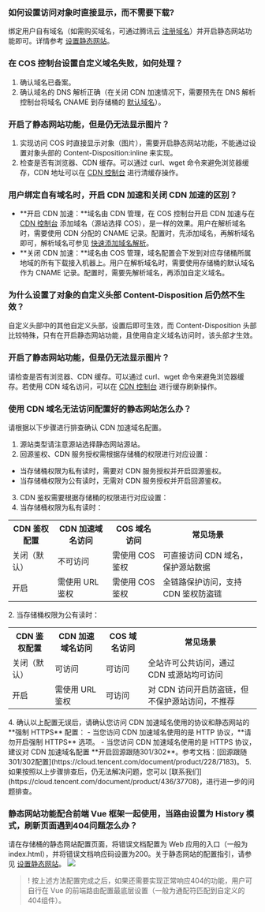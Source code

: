 ### 如何设置访问对象时直接显示，而不需要下载?

绑定用户自有域名（如需购买域名，可通过腾讯云 [注册域名](https://dnspod.cloud.tencent.com/?from=qcloudHpHeaderDnspod&fromSource=qcloudHpHeaderDnspod)）并开启静态网站功能即可。详情参考 [设置静态网站](https://cloud.tencent.com/document/product/436/14984)。

### 在 COS 控制台设置自定义域名失败，如何处理？

1. 确认域名已备案。
2. 确认域名的 DNS 解析正确（在关闭 CDN 加速情况下，需要预先在 DNS 解析控制台将域名 CNAME 到存储桶的 [默认域名](https://cloud.tencent.com/document/product/436/6252#.E9.BB.98.E8.AE.A4.E5.9F.9F.E5.90.8D)）。

### 开启了静态网站功能，但是仍无法显示图片？

1. 实现访问 COS 时直接显示对象（图片），需要开启静态网站功能，不能通过设置对象头部的 Content-Disposition:inline 来实现。 
2. 检查是否有浏览器、CDN 缓存。可以通过 curl、wget 命令来避免浏览器缓存，CDN 地址可以在 [CDN 控制台](https://console.cloud.tencent.com/cdn) 进行清缓存操作。

### 用户绑定自有域名时，开启 CDN 加速和关闭 CDN 加速的区别？

- **开启 CDN 加速：**域名由 CDN 管理，在 COS 控制台开启 CDN 加速与在 [CDN 控制台](https://console.cloud.tencent.com/cdn) 添加域名（源站选择 COS），是一样的效果。用户在解析域名时，需要使用 CDN 分配的 CNAME 记录。配置时，先添加域名，再解析域名即可，解析域名可参见 [快速添加域名解析](https://cloud.tencent.com/document/product/302/3446)。
- **关闭 CDN 加速：**域名由 COS 管理，域名配置会下发到对应存储桶所属地域的所有下载接入机器上。用户在解析域名时，需要使用存储桶的默认域名作为 CNAME 记录。配置时，需要先解析域名，再添加自定义域名。

### 为什么设置了对象的自定义头部 Content-Disposition 后仍然不生效？

自定义头部中的其他自定义头部，设置后即可生效，而 Content-Disposition 头部比较特殊，只有在开启静态网站功能，且使用自定义域名访问时，该头部才生效。


### 开启了静态网站功能，但是仍无法显示图片？

请检查是否有浏览器、CDN 缓存。可以通过 curl、wget 命令来避免浏览器缓存。若使用 CDN 域名访问，可以在 [CDN 控制台](https://console.cloud.tencent.com/cdn) 进行缓存刷新操作。

### 使用 CDN 域名无法访问配置好的静态网站怎么办？

请根据以下步骤进行排查确认 CDN 加速域名配置。

1. 源站类型请注意源站选择静态网站源站。
2. 回源鉴权、CDN 服务授权需根据存储桶的权限进行对应设置：
 - 当存储桶权限为私有读时，需要对 CDN 服务授权并开启回源鉴权。
 - 当存储桶权限为公有读时，无需对 CDN 服务授权并开启回源鉴权。
3. CDN 鉴权需要根据存储桶的权限进行对应设置：
 1. 当存储桶权限为私有读时：
 <table>
	<tr><th>CDN 鉴权配置</th><th>CDN 加速域名访问</th><th>COS 域名访问</th><th>常见场景</th></tr>
	<tr><td>关闭（默认）</td><td>不可访问</td><td>需使用 COS 鉴权</td><td>可直接访问 CDN 域名，保护源站数据</td></tr>
	<tr><td>开启</td><td>需使用 URL 鉴权</td><td>需使用 COS 鉴权</td><td>全链路保护访问，支持 CDN 鉴权防盗链</td></tr>
</table>
 2. 当存储桶权限为公有读时：
<table>
	<tr><th>CDN 鉴权配置</th><th>CDN 加速域名访问</th><th>COS 域名访问</th><th>常见场景</th></tr>
	<tr><td>关闭（默认）</td><td>可访问</td><td>可访问</td><td>全站许可公共访问，通过 CDN 或源站均可访问</td></tr>
	<tr><td>开启</td><td>需使用 URL 鉴权</td><td>可访问</td><td>对 CDN 访问开启防盗链，但不保护源站访问，不推荐</td></tr>
</table>
4. 确认以上配置无误后，请确认您访问 CDN 加速域名使用的协议和静态网站的 **强制 HTTPS** 配置：
 - 当您访问 CDN 加速域名使用的是 HTTP 协议，**请勿开启强制 HTTPS** 选项。
 - 当您访问 CDN 加速域名使用的是 HTTPS 协议，建议对 CDN 加速域名配置 **开启回源跟随301/302**。参考文档：[回源跟随301/302配置](https://cloud.tencent.com/document/product/228/7183)。
5. 如果按照以上步骤排查后，仍无法解决问题，您可以 [联系我们](https://cloud.tencent.com/document/product/436/37708)，进行进一步的问题排查。

### 静态网站功能配合前端 Vue 框架一起使用，当路由设置为 History 模式，刷新页面遇到404问题怎么办？

请在存储桶的静态网站配置页面，将错误文档配置为 Web 应用的入口（一般为 index.html），并将错误文档响应码设置为200。关于静态网站的配置指引，请参见 [设置静态网站](https://cloud.tencent.com/document/product/436/14984)。
![](https://main.qcloudimg.com/raw/9bf814df9706a8cef39969c12f6fd77a.png)

>! 按上述方法配置完成之后，如果还需要实现正常响应404的功能，用户可自行在 Vue 的前端路由配置最底层设置（一般为通配符匹配到自定义的404组件）。
>


